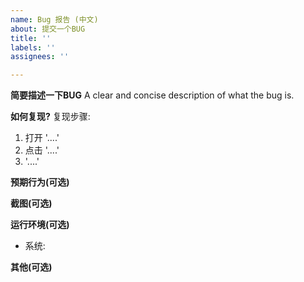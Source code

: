 ```yaml
---
name: Bug 报告 (中文)
about: 提交一个BUG
title: ''
labels: ''
assignees: ''

---
```


**简要描述一下BUG**
A clear and concise description of what the bug is.

**如何复现?**
复现步骤:
1. 打开 '....'
2. 点击 '....'
3. '....'

**预期行为(可选)**

**截图(可选)**

**运行环境(可选)**
 - 系统: 

**其他(可选)**
